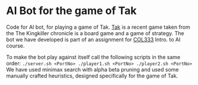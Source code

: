 # AI Bot for the game of Tak
Code for AI bot, for playing a game of Tak. <a href="https://en.wikipedia.org/wiki/Tak_(game)">Tak</a> is a recent game taken from the The Kingkiller chronicle is a board game and a game of strategy. The bot we have developed is part of an assignment for <a href="http://www.cse.iitd.ac.in/~mausam/courses/col333/autumn2016/">COL333</a> Intro. to AI course.

To make the bot play against itself call the following scripts in the same order:
`./server.sh <PortNo>
./player1.sh <PortNo>
./player2.sh <PortNo>
`
We have used minimax search with alpha beta pruning and used some manually crafted heuristics, designed specifically for the game of Tak.



